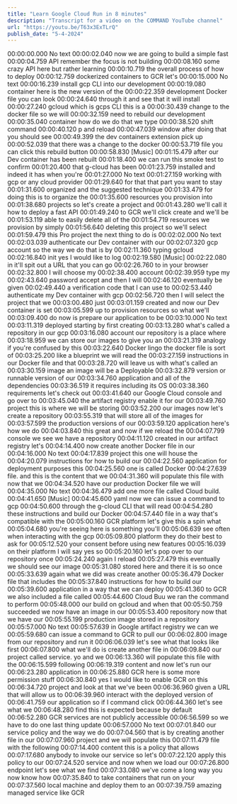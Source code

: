 ```yaml
---
title: "Learn Google Cloud Run in 8 minutes"
description: "Transcript for a video on the COMMAND YouTube channel"
url: "https://youtu.be/T63x3ExTLrQ"
publish_date: "5-4-2024"
---
```


00:00:00.000 No text
00:00:02.040 now we are going to build a simple fast
00:00:04.759 API remember the focus is not building
00:00:08.160 some crazy API here but rather learning
00:00:10.719 the overall process of how to deploy
00:00:12.759 dockerized containers to GCR let's
00:00:15.000 No text
00:00:16.239 install gcp CLI into our development
00:00:19.080 container here is the new version of the
00:00:22.359 development Docker file you can look
00:00:24.640 through it and see that it will install
00:00:27.240 gcloud which is gcps CLI this is a
00:00:30.439 change to the docker file so we will
00:00:32.159 need to rebuild our development
00:00:35.040 container how do we do that we type
00:00:38.520 shift command
00:00:40.120 p and reload
00:00:47.039 window after doing that you should see
00:00:49.399 the dev containers extension pick up
00:00:52.039 that there was a change to the docker
00:00:53.719 file you can click this rebuild button
00:00:58.830 [Music]
00:01:15.479 after our Dev container has been rebuilt
00:01:18.400 we can run this smoke test to confirm
00:01:20.400 that g-cloud has been
00:01:23.759 installed and indeed it has when you're
00:01:27.000 No text
00:01:27.159 working with gcp or any cloud provider
00:01:29.640 for that that part you want to stay
00:01:31.600 organized and the suggested technique
00:01:33.479 for doing this is to organize the
00:01:35.600 resources you provision into
00:01:38.680 projects so let's create a project and
00:01:43.280 we'll call it how to deploy a fast API
00:01:49.240 to GCR we'll click create and we'll be
00:01:53.119 able to easily delete all of the
00:01:54.719 resources we provision by simply
00:01:56.640 deleting this project so we'll select
00:01:59.479 this Pro project the next thing to do is
00:02:02.000 No text
00:02:03.039 authenticate our Dev container with our
00:02:07.320 gcp account so the way we do that is by
00:02:11.360 typing gcloud
00:02:16.840 init yes I would like to log
00:02:19.580 [Music]
00:02:22.080 in it'll spit out a URL that you can go
00:02:26.760 to in your browser
00:02:32.800 I will choose my
00:02:38.400 account
00:02:39.959 type my
00:02:43.640 password accept and then I will
00:02:46.120 eventually be given
00:02:49.440 a verification code that I can use to
00:02:53.440 authenticate my Dev container with gcp
00:02:56.720 then I will select the project that we
00:03:00.480 just
00:03:01.159 created and now our Dev container is set
00:03:05.599 up to provision resources so what we'll
00:03:09.400 do now is prepare our application to be
00:03:10.000 No text
00:03:11.319 deployed starting by first creating
00:03:13.280 what's called a repository in our gcp
00:03:16.080 account our repository is a place where
00:03:18.959 we can store our images to give you an
00:03:21.319 analogy if you're confused by this
00:03:22.640 Docker lingo the docker file is sort of
00:03:25.200 like a blueprint we will read the
00:03:27.159 instructions in our Docker file and that
00:03:28.720 will leave us with what's called an
00:03:30.159 image an image will be a Deployable
00:03:32.879 version or runnable version of our
00:03:34.760 application and all of the dependencies
00:03:36.519 it requires including its OS
00:03:38.360 requirements let's check out
00:03:41.640 our Google Cloud console and go over to
00:03:45.040 the artifact registry enable it for our
00:03:49.760 project this is where we will be storing
00:03:52.200 our images now let's create a repository
00:03:55.319 that will store all of the images for
00:03:57.599 the production versions of our
00:03:59.120 application here's how we do
00:04:03.840 this great and now if we reload the
00:04:07.799 console we see we have a repository
00:04:11.120 created in our artifact registry let's
00:04:14.400 now create another Docker file in our
00:04:16.000 No text
00:04:17.839 project this one will house the
00:04:20.079 instructions for how to build our
00:04:22.560 application for deployment purposes this
00:04:25.560 one is called Docker
00:04:27.639 file. and this is the content that we
00:04:31.360 will populate this file with now that we
00:04:34.520 have our production Docker file we will
00:04:35.000 No text
00:04:36.479 add one more file called Cloud build.
00:04:41.650 [Music]
00:04:45.600 yaml now we can issue a command to gcp
00:04:50.600 through the g-cloud CLI that will read
00:04:54.280 these instructions and build our Docker
00:04:57.440 file in a way that's compatible with the
00:05:00.160 GCR platform let's give this a spin what
00:05:04.680 you're seeing here is something you'll
00:05:06.639 see often when interacting with the gcp
00:05:09.800 platform they do their best to ask for
00:05:12.520 your consent before using new features
00:05:16.039 on their platform I will say yes so
00:05:20.160 let's pop over to our repository once
00:05:24.240 again I reload
00:05:27.479 this eventually we should see our image
00:05:31.080 stored here and there it is so once
00:05:33.639 again what we did was create another
00:05:36.479 Docker file that includes the
00:05:37.840 instructions for how to build our
00:05:39.600 application in a way that we can deploy
00:05:41.360 to GCR we also included a file called
00:05:44.600 Cloud Buu we ran the command to perform
00:05:48.000 our build on gcloud and when that
00:05:50.759 succeeded we now have an image in our
00:05:53.400 repository now that we have our
00:05:55.199 production image stored in a repository
00:05:57.000 No text
00:05:57.639 in Google artifact registry we can we
00:05:59.680 can issue a command to GCR to pull our
00:06:02.800 image from our repository and run it
00:06:06.039 let's see what that looks like first
00:06:07.800 what we'll do is create another file in
00:06:09.840 our project called service. yo and we
00:06:13.360 will populate this file with the
00:06:15.599 following
00:06:19.319 content and now let's run our
00:06:23.280 application in
00:06:25.880 GCR here is some more permission stuff
00:06:30.840 yes I would like to enable GCR on this
00:06:34.720 project and look at that we've been
00:06:36.960 given a URL that will allow us to
00:06:39.960 interact with the deployed version of
00:06:41.759 our application so if I command click
00:06:44.360 let's see what we
00:06:48.280 find this is expected because by default
00:06:52.280 GCR services are not publicly accessible
00:06:56.599 so we have to do one last thing update
00:06:57.000 No text
00:07:01.840 our service policy and the way we do
00:07:04.560 that is by creating another file in our
00:07:07.960 project and we will populate this
00:07:11.479 file with the following
00:07:14.400 content this is a policy that allows
00:07:17.680 anybody to invoke our service so let's
00:07:22.120 apply this policy to our
00:07:24.520 service and now when we load our
00:07:26.800 endpoint let's see what we find
00:07:33.080 we've come a long way you now know how
00:07:35.840 to take containers that run on your
00:07:37.560 local machine and deploy them to an
00:07:39.759 amazing managed service like GCR
